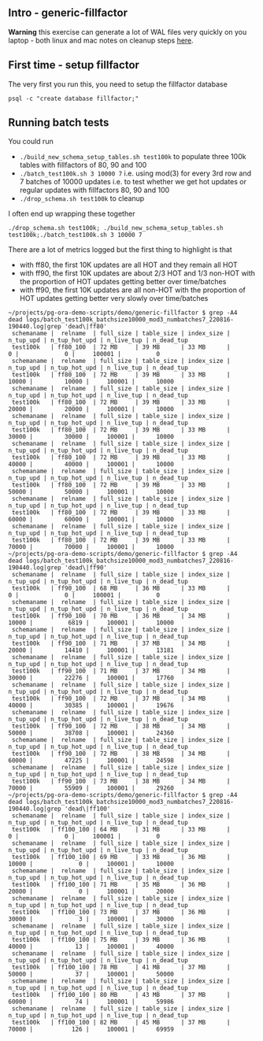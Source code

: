 ## Intro - generic-fillfactor 

**Warning** this exercise can generate a lot of WAL files very quickly on you laptop - both linux and mac notes on cleanup steps [here](../../docs/Useful-Queries.md#cleanup-pg_wal-on-mac---touch-works-differently-on-mac).

## First time - setup fillfactor

The very first you run this, you need to setup the fillfactor database
```
psql -c "create database fillfactor;"
```


## Running batch tests
You could run 
* `./build_new_schema_setup_tables.sh test100k` to populate three 100k tables with fillfactors of 80, 90 and 100
* `./batch_test100k.sh 3 10000 7` i.e. using mod(3) for every 3rd row and 7 batches of 10000 updates  i.e.  to test whether we get hot updates or regular updates with fillfactors  80, 90 and 100 
* `./drop_schema.sh test100k` to cleanup

I often end up wrapping these together
```
./drop_schema.sh test100k; ./build_new_schema_setup_tables.sh test100k;./batch_test100k.sh 3 10000 7
```


There are a lot of metrics logged but the first thing to highlight is that 
* with ff80, the first 10K updates are all HOT and they remain all HOT
* with ff90, the first 10K updates are about 2/3 HOT and 1/3 non-HOT with the proportion of HOT updates getting better over time/batches 
* with ff90, the first 10K updates are all non-HOT with the proportion of HOT updates getting better very slowly over time/batches 


```
~/projects/pg-ora-demo-scripts/demo/generic-fillfactor $ grep -A4  dead logs/batch_test100k_batchsize10000_mod3_numbatches7_220816-190440.log|grep 'dead\|ff80'
 schemaname |  relname  | full_size | table_size | index_size | n_tup_upd | n_tup_hot_upd | n_live_tup | n_dead_tup 
 test100k   | ff80_100  | 72 MB     | 39 MB      | 33 MB      |         0 |             0 |     100001 |          0
 schemaname |  relname  | full_size | table_size | index_size | n_tup_upd | n_tup_hot_upd | n_live_tup | n_dead_tup 
 test100k   | ff80_100  | 72 MB     | 39 MB      | 33 MB      |     10000 |         10000 |     100001 |      10000
 schemaname |  relname  | full_size | table_size | index_size | n_tup_upd | n_tup_hot_upd | n_live_tup | n_dead_tup 
 test100k   | ff80_100  | 72 MB     | 39 MB      | 33 MB      |     20000 |         20000 |     100001 |      10000
 schemaname |  relname  | full_size | table_size | index_size | n_tup_upd | n_tup_hot_upd | n_live_tup | n_dead_tup 
 test100k   | ff80_100  | 72 MB     | 39 MB      | 33 MB      |     30000 |         30000 |     100001 |      10000
 schemaname |  relname  | full_size | table_size | index_size | n_tup_upd | n_tup_hot_upd | n_live_tup | n_dead_tup 
 test100k   | ff80_100  | 72 MB     | 39 MB      | 33 MB      |     40000 |         40000 |     100001 |      10000
 schemaname |  relname  | full_size | table_size | index_size | n_tup_upd | n_tup_hot_upd | n_live_tup | n_dead_tup 
 test100k   | ff80_100  | 72 MB     | 39 MB      | 33 MB      |     50000 |         50000 |     100001 |      10000
 schemaname |  relname  | full_size | table_size | index_size | n_tup_upd | n_tup_hot_upd | n_live_tup | n_dead_tup 
 test100k   | ff80_100  | 72 MB     | 39 MB      | 33 MB      |     60000 |         60000 |     100001 |      10000
 schemaname |  relname  | full_size | table_size | index_size | n_tup_upd | n_tup_hot_upd | n_live_tup | n_dead_tup 
 test100k   | ff80_100  | 72 MB     | 39 MB      | 33 MB      |     70000 |         70000 |     100001 |      10000
~/projects/pg-ora-demo-scripts/demo/generic-fillfactor $ grep -A4  dead logs/batch_test100k_batchsize10000_mod3_numbatches7_220816-190440.log|grep 'dead\|ff90'
 schemaname |  relname  | full_size | table_size | index_size | n_tup_upd | n_tup_hot_upd | n_live_tup | n_dead_tup 
 test100k   | ff90_100  | 68 MB     | 36 MB      | 33 MB      |         0 |             0 |     100001 |          0
 schemaname |  relname  | full_size | table_size | index_size | n_tup_upd | n_tup_hot_upd | n_live_tup | n_dead_tup 
 test100k   | ff90_100  | 70 MB     | 36 MB      | 34 MB      |     10000 |          6819 |     100001 |      10000
 schemaname |  relname  | full_size | table_size | index_size | n_tup_upd | n_tup_hot_upd | n_live_tup | n_dead_tup 
 test100k   | ff90_100  | 71 MB     | 37 MB      | 34 MB      |     20000 |         14410 |     100001 |      13181
 schemaname |  relname  | full_size | table_size | index_size | n_tup_upd | n_tup_hot_upd | n_live_tup | n_dead_tup 
 test100k   | ff90_100  | 71 MB     | 37 MB      | 34 MB      |     30000 |         22276 |     100001 |      17760
 schemaname |  relname  | full_size | table_size | index_size | n_tup_upd | n_tup_hot_upd | n_live_tup | n_dead_tup 
 test100k   | ff90_100  | 72 MB     | 37 MB      | 34 MB      |     40000 |         30385 |     100001 |      19676
 schemaname |  relname  | full_size | table_size | index_size | n_tup_upd | n_tup_hot_upd | n_live_tup | n_dead_tup 
 test100k   | ff90_100  | 72 MB     | 38 MB      | 34 MB      |     50000 |         38708 |     100001 |      24360
 schemaname |  relname  | full_size | table_size | index_size | n_tup_upd | n_tup_hot_upd | n_live_tup | n_dead_tup 
 test100k   | ff90_100  | 72 MB     | 38 MB      | 34 MB      |     60000 |         47225 |     100001 |      24598
 schemaname |  relname  | full_size | table_size | index_size | n_tup_upd | n_tup_hot_upd | n_live_tup | n_dead_tup 
 test100k   | ff90_100  | 73 MB     | 38 MB      | 34 MB      |     70000 |         55909 |     100001 |      29260
~/projects/pg-ora-demo-scripts/demo/generic-fillfactor $ grep -A4  dead logs/batch_test100k_batchsize10000_mod3_numbatches7_220816-190440.log|grep 'dead\|ff100'
 schemaname |  relname  | full_size | table_size | index_size | n_tup_upd | n_tup_hot_upd | n_live_tup | n_dead_tup 
 test100k   | ff100_100 | 64 MB     | 31 MB      | 33 MB      |         0 |             0 |     100001 |          0
 schemaname |  relname  | full_size | table_size | index_size | n_tup_upd | n_tup_hot_upd | n_live_tup | n_dead_tup 
 test100k   | ff100_100 | 69 MB     | 33 MB      | 36 MB      |     10000 |             0 |     100001 |      10000
 schemaname |  relname  | full_size | table_size | index_size | n_tup_upd | n_tup_hot_upd | n_live_tup | n_dead_tup 
 test100k   | ff100_100 | 71 MB     | 35 MB      | 36 MB      |     20000 |             0 |     100001 |      20000
 schemaname |  relname  | full_size | table_size | index_size | n_tup_upd | n_tup_hot_upd | n_live_tup | n_dead_tup 
 test100k   | ff100_100 | 73 MB     | 37 MB      | 36 MB      |     30000 |             3 |     100001 |      30000
 schemaname |  relname  | full_size | table_size | index_size | n_tup_upd | n_tup_hot_upd | n_live_tup | n_dead_tup 
 test100k   | ff100_100 | 75 MB     | 39 MB      | 36 MB      |     40000 |            13 |     100001 |      40000
 schemaname |  relname  | full_size | table_size | index_size | n_tup_upd | n_tup_hot_upd | n_live_tup | n_dead_tup 
 test100k   | ff100_100 | 78 MB     | 41 MB      | 37 MB      |     50000 |            37 |     100001 |      50000
 schemaname |  relname  | full_size | table_size | index_size | n_tup_upd | n_tup_hot_upd | n_live_tup | n_dead_tup 
 test100k   | ff100_100 | 80 MB     | 43 MB      | 37 MB      |     60000 |            74 |     100001 |      59986
 schemaname |  relname  | full_size | table_size | index_size | n_tup_upd | n_tup_hot_upd | n_live_tup | n_dead_tup 
 test100k   | ff100_100 | 82 MB     | 45 MB      | 37 MB      |     70000 |           126 |     100001 |      69959
```
